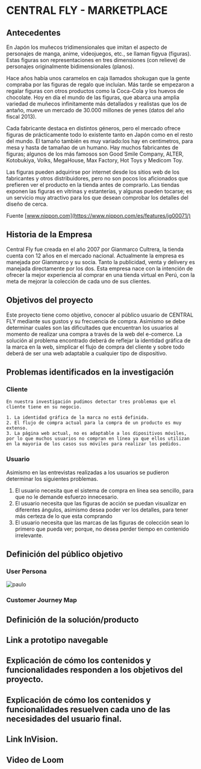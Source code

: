# CENTRAL FLY - MARKETPLACE

## Antecedentes

En Japón los muñecos tridimensionales que imitan el aspecto de personajes de manga, anime, videojuegos, etc., se llaman figyua (figuras). Estas figuras son representaciones en tres dimensiones (con relieve) de personajes originalmente bidimensionales (planos). 

Hace años había unos caramelos en caja llamados shokugan que la gente compraba por las figuras de regalo que incluían. Más tarde se empezaron a regalar figuras con otros productos como la Coca-Cola y los huevos de chocolate. Hoy en día el mundo de las figuras, que abarca una amplia variedad de muñecos infinitamente más detallados y realistas que los de antaño, mueve un mercado de 30.000 millones de yenes (datos del año fiscal 2013).

Cada fabricante destaca en distintos géneros, pero el mercado ofrece figuras de prácticamente todo lo existente tanto en Japón como en el resto del mundo. El tamaño también es muy variado:los hay en centimetros, para mesa y hasta de tamañao de un humano. Hay muchos fabricantes de figuras; algunos de los más famosos son Good Smile Company, ALTER, Kotobukiya, Volks, MegaHouse, Max Factory, Hot Toys y Medicom Toy.

Las figuras pueden adquirirse por internet desde los sitios web de los fabricantes y otros distribuidores, pero no son pocos los aficionados que prefieren ver el producto en la tienda antes de comprarlo. Las tiendas exponen las figuras en vitrinas y estanterías, y algunas pueden tocarse; es un servicio muy atractivo para los que desean comprobar los detalles del diseño de cerca.

Fuente [www.nippon.com](https://www.nippon.com/es/features/jg00071/)

## Historia de la Empresa

Central Fly fue creada en el año 2007 por Gianmarco Cultrera, la tienda cuenta con 12 años en el mercado nacional. Actualmente la empresa es manejada por Gianmarco y su socia. Tanto la publicidad, venta y delivery es manejada directamente por los dos. 
Esta empresa nace con la intención de ofrecer la mejor experiencia al comprar en una tienda virtual en Perú, con la meta de mejorar la colección de cada uno de sus clientes. 

## Objetivos del proyecto

Este proyecto tiene como objetivo, conocer al público usuario de CENTRAL FLY mediante sus gustos y su frecuencia de compra. Asimismo se debe determinar cuales son las dificultades que encuentran los usuarios al momento de realizar una compra a través de la web del e-comerce.
La solución al problema encontrado deberá de reflejar la identidad  gráfica de la marca en la web, simplicar el flujo de compra del cliente y sobre todo deberá de ser una web adaptable a cualquier tipo de dispositivo. 

## Problemas identificados en la investigación

   ### Cliente
    En nuestra investigación pudimos detectar tres problemas que el cliente tiene en su negocio.

    1. La identidad gráfica de la marca no está definida.
    2. El flujo de compra actual para la compra de un producto es muy extenso.
    3. La página web actual, no es adaptable a los dipositivos móviles, por lo que muchos usuarios no compran en línea ya que ellos utilizan en la mayoria de los casos sus móviles para realizar los pedidos.
    
   ### Usuario

   Asimismo en las entrevistas realizadas a los usuarios se pudieron determinar los siguientes problemas.

   1. El usuario necesita que el sistema de compra en línea sea sencillo, para que no le demande esfuerzo innecesario.
   2. El usuario necesita que las figuras de acción se puedan visualizar en diferentes ángulos, asimismo desea poder ver los detalles, para tener más certeza de lo que esta comprando
   3. El usuario necesita que las marcas de las figuras de colección sean lo primero que pueda ver; porque, no desea perder tiempo en contenido irrelevante.

## Definición del público objetivo

   ### User Persona

  ![paulo](https://user-images.githubusercontent.com/44978365/52436846-5b58cd80-2ae3-11e9-8dd5-24297306dcf8.JPG)

   ### Customer Journey Map

## Definición de la solución/producto

## Link a prototipo navegable

## Explicación de cómo los contenidos y funcionalidades responden a los objetivos del proyecto.

## Explicación de cómo los contenidos y funcionalidades resuelven cada uno de las necesidades del usuario final.

## Link InVision.

## Video de Loom